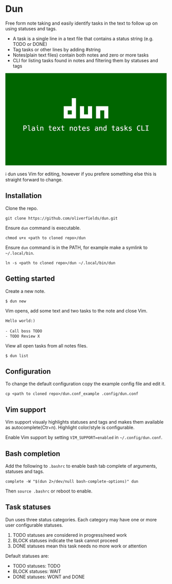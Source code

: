 # Dun

Free form note taking and easily identify tasks in the text to follow up on using statuses and tags.

- A task is a single line in a text file that contains a status string (e.g. TODO or DONE)
- Tag tasks or other lines by adding #string
- Notes(plain text files) contain both notes and zero or more tasks
- CLI for listing tasks found in notes and filtering them by statuses and tags

![Dun commercial video](https://github.com/oliverfields/dun/blob/main/commercial/dun-commercial.gif)

ℹ️  dun uses Vim for editing, however if you prefere something else this is straight forward to change.


## Installation

Clone the repo.

```
git clone https://github.com/oliverfields/dun.git
```

Ensure `dun` command is executable.

```
chmod u+x <path to cloned repo>/dun
```

Ensure `dun` command is in the PATH, for example make a symlink to `~/.local/bin`.

```
ln -s <path to cloned repo>/dun ~/.local/bin/dun
```


## Getting started

Create a new note.

```
$ dun new
```

Vim opens, add some text and two tasks to the note and close Vim.

```
Hello world:)

- Call boss TODO
- TODO Review X
```

View all open tasks from all notes files.

```
$ dun list
```


## Configuration

To change the default configuration copy the example config file and edit it.

```
cp <path to cloned repo>/dun.conf_example .config/dun.conf
```


## Vim support

Vim support visualy highlights statuses and tags and makes them available as autocomplete(Ctr+n). Highlight color/style is configurable.

Enable Vim support by setting `VIM_SUPPORT=enabled` in `~/.config/dun.conf`.

## Bash completion

Add the following to `.bashrc` to enable bash tab complete of arguments, statuses and tags.

```
complete -W "$(dun 2>/dev/null bash-complete-options)" dun
```

Then `source .bashrc` or reboot to enable.


## Task statuses

Dun uses three status categories. Each category may have one or more user configurable statuses.

1. TODO statuses are considered in progress/need work
2. BLOCK statuses indicate the task cannot proceed
3. DONE statuses mean this task needs no more work or attention

Default statuses are:

- TODO statuses: TODO
- BLOCK statuses: WAIT
- DONE statuses: WONT and DONE

